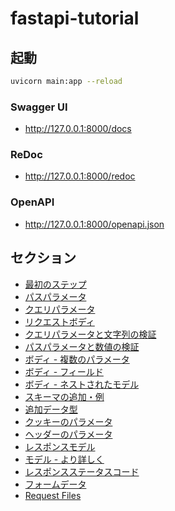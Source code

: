 # fastapi-tutorial

## 起動

```sh
uvicorn main:app --reload
```

### Swagger UI

- http://127.0.0.1:8000/docs

### ReDoc

- http://127.0.0.1:8000/redoc

### OpenAPI

- http://127.0.0.1:8000/openapi.json

## セクション

- [最初のステップ](tutorials/firstSteps.py)
- [パスパラメータ](tutorials/pathParams.py)
- [クエリパラメータ](tutorials/queryParams.py)
- [リクエストボディ](tutorials/body.py)
- [クエリパラメータと文字列の検証](tutorials/queryParamsStrValidations.py)
- [パスパラメータと数値の検証](tutorials/pathParamsNumericValidations.py)
- [ボディ - 複数のパラメータ](tutorials/bodyMultipleParams.py)
- [ボディ - フィールド](tutorials/bodyFields.py)
- [ボディ - ネストされたモデル](tutorials/bodyNestedModels.py)
- [スキーマの追加・例](tutorials/schemaExtraExample.py)
- [追加データ型](tutorials/extraDataTypes.py)
- [クッキーのパラメータ](tutorials/cookieParams.py)
- [ヘッダーのパラメータ](tutorials/headerParams.py)
- [レスポンスモデル](tutorials/responseModel.py)
- [モデル - より詳しく](tutorials/extraModels.py)
- [レスポンスステータスコード](tutorials/responseStatusCode.py)
- [フォームデータ](tutorials/requestForms.py)
- [Request Files](tutorials/requestFiles.py)
